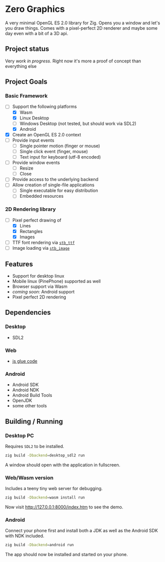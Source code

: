 # Zero Graphics

A very minimal OpenGL ES 2.0 library for Zig. Opens you a window and let's you draw things.
Comes with a pixel-perfect 2D renderer and maybe some day even with a bit of a 3D api.

## Project status
Very *work in progress*. Right now it's more a proof of concept than everything else

## Project Goals

### Basic Framework
- [ ] Support the following platforms
  - [x] Wasm
  - [x] Linux Desktop
  - [ ] Windows Desktop (not tested, but should work via SDL2)
  - [x] Android
- [x] Create an OpenGL ES 2.0 context
- [ ] Provide input events
  - [ ] Single pointer motion (finger or mouse)
  - [ ] Single click event (finger, mouse)
  - [ ] Text input for keyboard (utf-8 encoded)
- [ ] Provide window events
  - [ ] Resize
  - [ ] Close
- [ ] Provide access to the underlying backend
- [ ] Allow creation of single-file applications
  - [ ] Single executable for easy distribution
  - [ ] Embedded resources

### 2D Rendering library
- [ ] Pixel perfect drawing of
  - [x] Lines
  - [x] Rectangles
  - [x] Images
- [ ] TTF font rendering via [`stb_ttf`](https://github.com/nothings/stb)
- [ ] Image loading via [`stb_image`](https://github.com/nothings/stb)

## Features

- Support for desktop linux
- Mobile linux (PinePhone) supported as well
- Browser support via Wasm
- *coming soon:* Android support
- Pixel perfect 2D rendering


## Dependencies

### Desktop
- SDL2

### Web
- [js glue code](www/binding.js)

### Android
- Android SDK
- Android NDK
- Android Build Tools
- OpenJDK
- some other tools

## Building / Running

### Desktop PC

Requires `SDL2` to be installed.

```sh
zig build -Dbackend=desktop_sdl2 run
```

A window should open with the application in fullscreen.

### Web/Wasm version

Includes a teeny tiny web server for debugging.

```sh
zig build -Dbackend=wasm install run
```

Now visit http://127.0.0.1:8000/index.htm to see the demo.

### Android

Connect your phone first and install both a JDK as well as the Android SDK with NDK included.

```sh
zig build -Dbackend=android run
```

The app should now be installed and started on your phone.